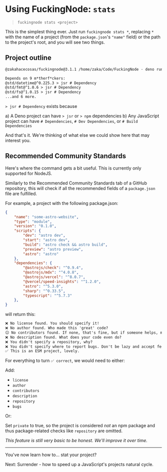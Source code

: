 # Using FuckingNode: `stats`

> `fuckingnode stats <project>`

This is the simplest thing ever. Just run `fuckingnode stats *`, replacing `*` with the name of a project (from the `package.json`'s `"name"` field) or the path to the project's root, and you will see two things.

## Project outline

```txt
@zakahacecosas/fuckingnode@3.1.1 /home/zaka/Code/FuckingNode · deno runtime · deno pkg manager

Depends on 9 m*therf*ckers:
@std/datetime@^0.225.3 > jsr # Dependency
@std/fmt@^1.0.6 > jsr # Dependency
@std/fs@^1.0.15 > jsr # Dependency
...and 6 more.
```

`> jsr # Dependency` exists because

a) A Deno project can have `> jsr` or `> npm` dependencies
b) Any JavaScript project can have `# Dependencies`, `# Dev Dependencies`, or `# Build Dependencies`

And that's it. We're thinking of what else we could show here that may interest you.

## Recommended Community Standards

Here's where the command gets a bit useful. This is currently only supported for NodeJS.

Similarly to the Recommended Community Standards tab of a GitHub repository, this will check if all the recommended fields of a `package.json` file are fulfilled.

For example, a project with the following package.json:

```json
{
    "name": "some-astro-website",
    "type": "module",
    "version": "0.1.0",
    "scripts": {
        "dev": "astro dev",
        "start": "astro dev",
        "build": "astro check && astro build",
        "preview": "astro preview",
        "astro": "astro"
    },
    "dependencies": {
        "@astrojs/check": "^0.9.4",
        "@astrojs/mdx": "^4.0.8",
        "@astrojs/vercel": "^8.0.7",
        "@vercel/speed-insights": "^1.2.0",
        "astro": "^5.3.0",
        "sharp": "^0.33.5",
        "typescript": "^5.7.3"
    },
}
```

will return this:

```txt
❌ No license found. You should specify it!
❌ No author found. Who made this 'great' code?
😐 No contributors found. If none, that's fine, but if someone helps, mention them.
❌ No description found. What does your code even do?
❌ You didn't specify a repository, why?
❌ You didn't specify where to report bugs. Don't be lazy and accept feedback!
✅ This is an ESM project, lovely.
```

For everything to turn `✅ correct`, we would need to either:

Add:

- `license`
- `author`
- `contributors`
- `description`
- `repository`
- `bugs`

Or:

Set `private` to true, so the project is considered _not_ an npm package and thus package-related checks like `repository` are omitted.

_This feature is still very basic to be honest. We'll improve it over time._

---

You've now learn how to... stat your project?

Next: Surrender - how to speed up a JavaScript's projects natural cycle.
